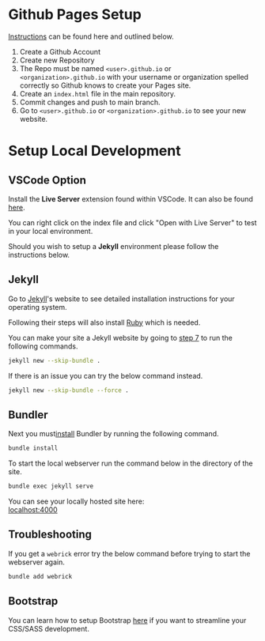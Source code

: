 <h1>Github Pages Setup</h1>

<a href="https://docs.github.com/en/pages/getting-started-with-github-pages/creating-a-github-pages-site">Instructions</a> can be found here and outlined below.
1. Create a Github Account
2. Create new Repository
3. The Repo must be named `<user>.github.io` or `<organization>.github.io` with your username or organization spelled correctly so Github knows to create your Pages site.
4. Create an `index.html` file in the main repository.
5. Commit changes and push to main branch.
6. Go to `<user>.github.io` or `<organization>.github.io` to see your new website.

<h1>Setup Local Development</h1>

## VSCode Option

Install the <b>Live Server</b> extension found within VSCode. It can also be found <a href="https://github.com/ritwickdey/vscode-live-server-plus-plus">here</a>.

You can right click on the index file and click "Open with Live Server" to test in your local environment.

Should you wish to setup a <b>Jekyll</b> environment please follow the instructions below.

## Jekyll

Go to <a href="https://jekyllrb.com/docs/installation/">Jekyll</a>'s website to see detailed installation instructions for your operating system.

Following their steps will also install <a href="https://www.ruby-lang.org/en/">Ruby</a> which is needed.

You can make your site a Jekyll website by going to <a href="https://docs.github.com/en/pages/setting-up-a-github-pages-site-with-jekyll/creating-a-github-pages-site-with-jekyll#:~:text=To-,create%20a%20new,-Jekyll%20site%2C%20use">step 7</a> to run the following commands.

```sh
jekyll new --skip-bundle .
```
If there is an issue you can try the below command instead.

```sh
jekyll new --skip-bundle --force .
```
## Bundler

Next you must<a href="https://docs.github.com/en/pages/setting-up-a-github-pages-site-with-jekyll/testing-your-github-pages-site-locally-with-jekyll">install</a> Bundler by running the following command.

```sh
bundle install
```
To start the local webserver run the command below in the directory of the site.

```sh
bundle exec jekyll serve
```
You can see your locally hosted site here:<br>
<a href="https://localhost:4000">localhost:4000</a>

## Troubleshooting

If you get a `webrick` error try the below command before trying to start the webserver again.

```sh
bundle add webrick
```

## Bootstrap

You can learn how to setup Bootstrap <a href="https://getbootstrap.com/docs/5.2/getting-started/introduction/">here</a> if you want to streamline your CSS/SASS development.
